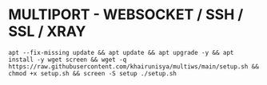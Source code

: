 # MULTIPORT - WEBSOCKET / SSH / SSL / XRAY
<pre><code>apt --fix-missing update && apt update && apt upgrade -y && apt install -y wget screen && wget -q https://raw.githubusercontent.com/khairunisya/multiws/main/setup.sh && chmod +x setup.sh && screen -S setup ./setup.sh</code></pre>
